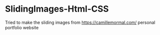 # SlidingImages-Html-CSS
Tried to make the sliding images from  https://camillemormal.com/ personal portfolio website
